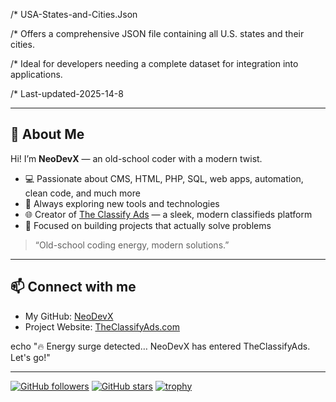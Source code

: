 /* USA-States-and-Cities.Json

/* Offers a comprehensive JSON file containing all U.S. states and their cities.

/* Ideal for developers needing a complete dataset for integration into applications.

/* Last-updated-2025-14-8 

---

## 👋 About Me

Hi! I’m **NeoDevX** — an old-school coder with a modern twist.  

- 💻 Passionate about CMS, HTML, PHP, SQL, web apps, automation, clean code, and much more  
- 🚀 Always exploring new tools and technologies  
- 🌐 Creator of [The Classify Ads](https://www.TheClassifyAds.com) — a sleek, modern classifieds platform  
- 🎯 Focused on building projects that actually solve problems  

> “Old-school coding energy, modern solutions.”

---

## 📫 Connect with me
- My GitHub: [NeoDevX](https://github.com/NeoDevX)  
- Project Website: [TheClassifyAds.com](https://www.TheClassifyAds.com)  

echo "🔥 Energy surge detected… NeoDevX has entered TheClassifyAds. Let's go!"

---

[![GitHub followers](https://img.shields.io/github/followers/NeoDevX?label=Follow&style=social)](https://github.com/NeoDevX)
[![GitHub stars](https://img.shields.io/github/stars/NeoDevX?style=social)](https://github.com/NeoDevX)
[![trophy](https://github-profile-trophy.vercel.app/?username=NeoDevX&theme=onedark)](https://github.com/NeoDevX/github-profile-trophy)




